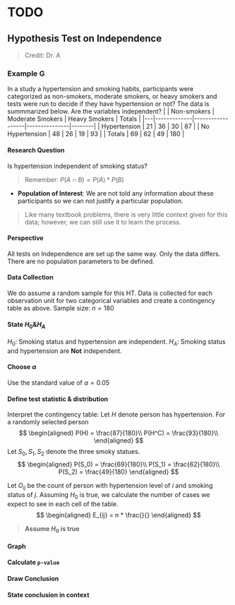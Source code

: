 # TODO
## Hypothesis Test on Independence

> Credit: Dr. A


### Example G
In a study a hypertension and smoking habits, participants were categorized as non-smokers, moderate smokers, or heavy smokers and tests were run to decide if they have hypertension or not? The data is summmarized below. Are the variables independent?
|   | Non-smokers | Moderate Smokers | Heavy Smokers | Totals |
|---|-------------|------------------|---------------|--------|
| Hypertension    | 21 | 36 | 30 | 87 |
| No Hypertension | 48 | 26 | 19 | 93 |
| Totals          | 69 | 62 | 49 | 180 |

#### Research Question
Is hypertension independent of smoking status?
> Remember: $P(A \cap B) = P(A) * P(B)$

+ **Population of Interest**: We are not told any information about these participants so we can not justify a particular population.

> Like many textbook problems, there is very little context given for this data; however, we can still use it to learn the process.

#### Perspective
All tests on Independence are set up the same way. Only the data differs.
There are no population parameters to be defined.

#### Data Collection
We do assume a random sample for this HT. Data is collected for each observation unit for two categorical variables and create a contingency table as above.
Sample size: $n = 180$

#### State $H_0 \& H_A$
$H_0$: Smoking status and hypertension are independent.
$H_A$: Smoking status and hypertension are **Not** independent.

#### Choose $\alpha$
Use the standard value of $\alpha = 0.05$

#### Define test statistic & distribution
Interpret the contingency table:
Let $H$ denote person has hypertension. For a randomly selected person
$$
\begin{aligned}
P(H) = \frac{87}{180}\\
P(H^C) = \frac{93}{180}\\
\end{aligned}
$$
Let $S_0, S_1, S_2$ denote the three smoky statues.
$$
\begin{aligned}
P(S_0) = \frac{69}{180}\\
P(S_1) = \frac{62}{180}\\
P(S_2) = \frac{49}{180}
\end{aligned}
$$

Let $O_{ij}$ be the count of person with hypertension level of $i$ and smoking status of $j$.
Assuming $H_0$ is true, we calculate the number of cases we expect to see in each cell of the table.
$$
\begin{aligned}
E_{ij} = n * \frac{}{}
\end{aligned}
$$

> **Assume $H_0$ is true**

#### Graph

#### Calculate `p-value`

#### Draw Conclusion

#### State conclusion in context
